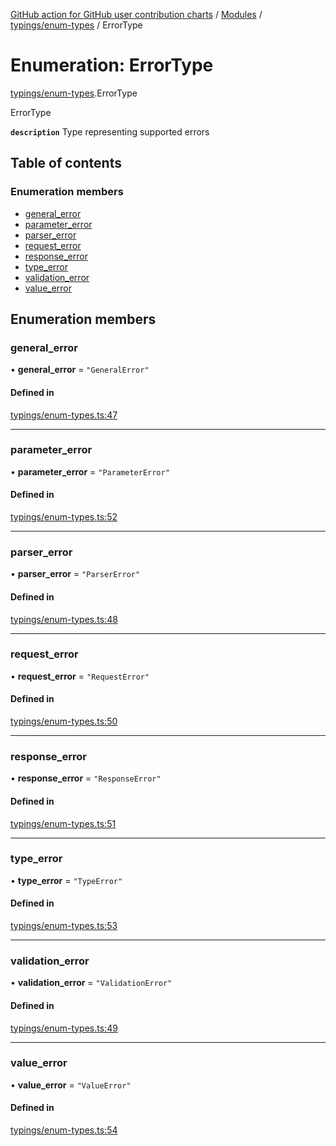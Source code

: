 [GitHub action for GitHub user contribution charts](../README.md) / [Modules](../modules.md) / [typings/enum-types](../modules/typings_enum_types.md) / ErrorType

# Enumeration: ErrorType

[typings/enum-types](../modules/typings_enum_types.md).ErrorType

ErrorType

**`description`** Type representing supported errors

## Table of contents

### Enumeration members

- [general\_error](typings_enum_types.ErrorType.md#general_error)
- [parameter\_error](typings_enum_types.ErrorType.md#parameter_error)
- [parser\_error](typings_enum_types.ErrorType.md#parser_error)
- [request\_error](typings_enum_types.ErrorType.md#request_error)
- [response\_error](typings_enum_types.ErrorType.md#response_error)
- [type\_error](typings_enum_types.ErrorType.md#type_error)
- [validation\_error](typings_enum_types.ErrorType.md#validation_error)
- [value\_error](typings_enum_types.ErrorType.md#value_error)

## Enumeration members

### general\_error

• **general\_error** = `"GeneralError"`

#### Defined in

[typings/enum-types.ts:47](https://github.com/AlexRogalskiy/github-action-user-contribution/blob/8736815/typings/enum-types.ts#L47)

___

### parameter\_error

• **parameter\_error** = `"ParameterError"`

#### Defined in

[typings/enum-types.ts:52](https://github.com/AlexRogalskiy/github-action-user-contribution/blob/8736815/typings/enum-types.ts#L52)

___

### parser\_error

• **parser\_error** = `"ParserError"`

#### Defined in

[typings/enum-types.ts:48](https://github.com/AlexRogalskiy/github-action-user-contribution/blob/8736815/typings/enum-types.ts#L48)

___

### request\_error

• **request\_error** = `"RequestError"`

#### Defined in

[typings/enum-types.ts:50](https://github.com/AlexRogalskiy/github-action-user-contribution/blob/8736815/typings/enum-types.ts#L50)

___

### response\_error

• **response\_error** = `"ResponseError"`

#### Defined in

[typings/enum-types.ts:51](https://github.com/AlexRogalskiy/github-action-user-contribution/blob/8736815/typings/enum-types.ts#L51)

___

### type\_error

• **type\_error** = `"TypeError"`

#### Defined in

[typings/enum-types.ts:53](https://github.com/AlexRogalskiy/github-action-user-contribution/blob/8736815/typings/enum-types.ts#L53)

___

### validation\_error

• **validation\_error** = `"ValidationError"`

#### Defined in

[typings/enum-types.ts:49](https://github.com/AlexRogalskiy/github-action-user-contribution/blob/8736815/typings/enum-types.ts#L49)

___

### value\_error

• **value\_error** = `"ValueError"`

#### Defined in

[typings/enum-types.ts:54](https://github.com/AlexRogalskiy/github-action-user-contribution/blob/8736815/typings/enum-types.ts#L54)

